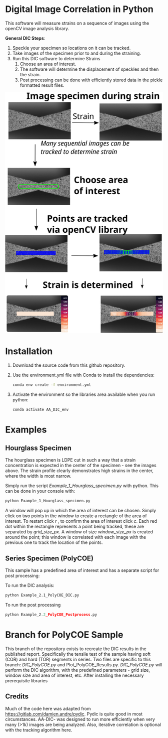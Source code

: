 



# Digital Image Correlation in Python

This software will measure strains on a sequence of images using the openCV image analysis library. 

**General DIC Steps**:

1. Speckle your specimen so locations on it can be tracked. 
2. Take images of the specimen prior to and during the straining.
3. Run this DIC software to determine Strains 
   1. Choose an area of interest.
   2. The software will determine the displacement of speckles and then the strain.
   3. Post processing can be done with efficiently stored data in the pickle formatted result files. 


![Tutorial](Tutorial.png)



# Installation

1. Download the source code from this github repository. 

2. Use the environment.yml file with Conda to install the dependencies:

   ```bash
   conda env create -f environment.yml
   ```

3. Activate the environment so the libraries area available when you run python:

   ```bash
   conda activate AA_DIC_env
   ```

   



# Examples

## Hourglass Specimen

The hourglass specimen is LDPE cut in such a way that a strain concentration is expected in the center of the specimen - see the images above. The strain profile clearly demonstrates high strains in the center, where the width is most narrow. 

Simply run the script *Example_1_Hourglass_specimen.py* with python. This can be done in your console with: 

```bash
python Example_1_Hourglass_specimen.py
```

A window will pop up in which the area of interest can be chosen. Simply click on two points in the window to create a rectangle of the area of interest. To restart click *r* , to confirm the area of interest click *c*. Each red dot within the rectangle represents a point being tracked, these are separated by *grid_size_px*. A window of size *window_size_px* is created around the point; this window is correlated with each image with the previous one to track the location of the points.  



## Series Specimen (PolyCOE) 

This sample has a predefined area of interest and has a separate script for post processing: 

To run the DIC analysis:

```bash
python Example_2.1_PolyCOE_DIC.py
```

To run the post processing 

```python
python Example_2.2_PolyCOE_Postprocess.py
```

 

# Branch for PolyCOE Sample

This branch of the repository exists to recreate the DIC results in the published report. Specifically the tensile test of the sample having soft (COR) and hard (TOR) segments in series. Two files are specific to this branch: *DIC_PolyCOE.py* and Plot_PolyCOE_Results.py. *DIC_PolyCOE.py* will perform the DIC algorithm, with the predefined parameters - grid size, window size and area of interest, etc. After installing the necessary prerequisite libraries 



## Credits 

Much of the code here was adapted from https://gitlab.com/damien.andre/pydic. Pydic is quite good in most circumstances. AA-DIC- was designed to run more efficiently when very many (>1k) images are being analyzed. Also, iterative correlation is optional with the tracking  algorithm here.   
